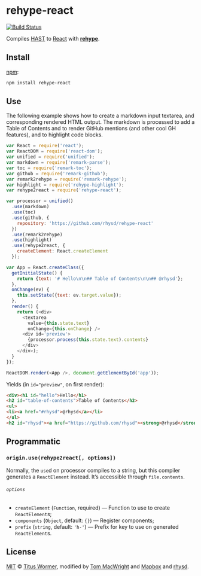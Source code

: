 # rehype-react

[![Build Status][travis-badge]][travis-status]

Compiles [HAST][] to [React][] with [**rehype**][rehype].

## Install

[npm][]:

```bash
npm install rehype-react
```

## Use

The following example shows how to create a markdown input textarea,
and corresponding rendered HTML output.  The markdown is processed
to add a Table of Contents and to render GitHub mentions (and other
cool GH features), and to highlight code blocks.

```js
var React = require('react');
var ReactDOM = require('react-dom');
var unified = require('unified');
var markdown = require('remark-parse');
var toc = require('remark-toc');
var github = require('remark-github');
var remark2rehype = require('remark-rehype');
var highlight = require('rehype-highlight');
var rehype2react = require('rehype-react');

var processor = unified()
  .use(markdown)
  .use(toc)
  .use(github, {
    repository: 'https://github.com/rhysd/rehype-react'
  })
  .use(remark2rehype)
  .use(highlight)
  .use(rehype2react, {
    createElement: React.createElement
  });

var App = React.createClass({
  getInitialState() {
    return {text: '# Hello\n\n## Table of Contents\n\n## @rhysd'};
  },
  onChange(ev) {
    this.setState({text: ev.target.value});
  },
  render() {
    return (<div>
      <textarea
        value={this.state.text}
        onChange={this.onChange} />
      <div id='preview'>
        {processor.process(this.state.text).contents}
      </div>
    </div>);
  }
});

ReactDOM.render(<App />, document.getElementById('app'));
```

Yields (in `id="preview"`, on first render):

```html
<div><h1 id="hello">Hello</h1>
<h2 id="table-of-contents">Table of Contents</h2>
<ul>
<li><a href="#rhysd">@rhysd</a></li>
</ul>
<h2 id="rhysd"><a href="https://github.com/rhysd"><strong>@rhysd</strong></a></h2></div>
```

## Programmatic

### `origin.use(rehype2react[, options])`

Normally, the `use`d on processor compiles to a string, but this
compiler generates a `ReactElement` instead.  It’s accessible
through `file.contents`.

###### `options`

*   `createElement` (`Function`, required)
    — Function to use to create `ReactElement`s;
*   `components` (`Object`, default: `{}`)
    — Register components;
*   `prefix` (`string`, default: `'h-'`)
    — Prefix for key to use on generated `ReactElement`s.

## License

[MIT](LICENSE) © [Titus Wormer][titus], modified by
[Tom MacWright][tom] and [Mapbox][] and [rhysd][].

[titus]: http://wooorm.com

[tom]: http://www.macwright.org/

[mapbox]: https://www.mapbox.com/

[rhysd]: https://rhysd.github.io

[travis-badge]: https://travis-ci.org/rhysd/rehype-react.svg?branch=master

[travis-status]: https://travis-ci.org/rhysd/rehype-react

[npm]: https://docs.npmjs.com/cli/install

[hast]: https://github.com/wooorm/hast

[react]: https://github.com/facebook/react

[rehype]: https://github.com/wooorm/rehype
